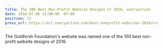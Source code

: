 ```yaml
---
title: The 100 Best Non-Profit Website Designs of 2016, everyaction
date: 2016-07-06 12:00:00 -07:00
position: 72
press_url: https://act.everyaction.com/best-nonprofit-websites-2016/creative/goldhirshfoundation
---
```


The Goldhirsh Foundation's website was named one of the 100 best non-profit website designs of 2016.
